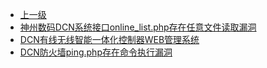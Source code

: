 * [上一级](docs/wy876_poc/)
* [神州数码DCN系统接口online_list.php存在任意文件读取漏洞](docs/wy876_poc/DCN/%E7%A5%9E%E5%B7%9E%E6%95%B0%E7%A0%81DCN%E7%B3%BB%E7%BB%9F%E6%8E%A5%E5%8F%A3online_list.php%E5%AD%98%E5%9C%A8%E4%BB%BB%E6%84%8F%E6%96%87%E4%BB%B6%E8%AF%BB%E5%8F%96%E6%BC%8F%E6%B4%9E.md)
* [DCN有线无线智能一体化控制器WEB管理系统](docs/wy876_poc/DCN/DCN%E6%9C%89%E7%BA%BF%E6%97%A0%E7%BA%BF%E6%99%BA%E8%83%BD%E4%B8%80%E4%BD%93%E5%8C%96%E6%8E%A7%E5%88%B6%E5%99%A8WEB%E7%AE%A1%E7%90%86%E7%B3%BB%E7%BB%9F.md)
* [DCN防火墙ping.php存在命令执行漏洞](docs/wy876_poc/DCN/DCN%E9%98%B2%E7%81%AB%E5%A2%99ping.php%E5%AD%98%E5%9C%A8%E5%91%BD%E4%BB%A4%E6%89%A7%E8%A1%8C%E6%BC%8F%E6%B4%9E.md)
